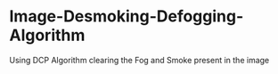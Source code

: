 # Image-Desmoking-Defogging-Algorithm
Using DCP Algorithm clearing the Fog and Smoke present in the image
